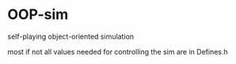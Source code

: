 # OOP-sim
self-playing object-oriented simulation

most if not all values needed for controlling the sim are in Defines.h
